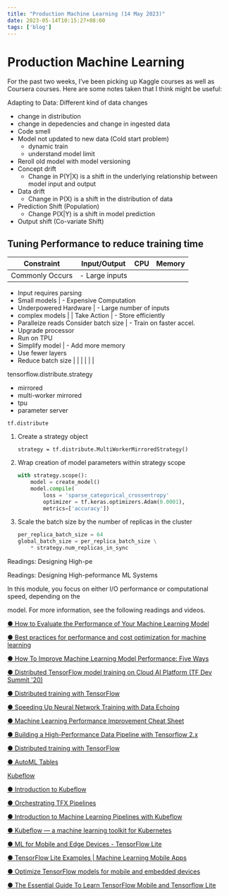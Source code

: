 ```yaml
---
title: "Production Machine Learning (14 May 2023)"
date: 2023-05-14T10:15:27+08:00
tags: ['blog']
---
```


# Production Machine Learning

For the past two weeks, I’ve been picking up Kaggle courses as well as Coursera courses. Here are some notes taken that I think might be useful:

Adapting to Data:
Different kind of data changes

- change in distribution
- change in depedencies and change in ingested data
- Code smell
- Model not updated to new data (Cold start problem)
    - dynamic train
    - understand model limit
- Reroll old model with model versioning
- Concept drift
    - Change in P(Y|X) is a shift in the underlying relationship between model input and output
- Data drift
    - Change in P(X) is a shift in the distribution of data
- Prediction Shift (Population)
    - Change P(X|Y) is a shift in model prediction
- Output shift (Co-variate Shift)

## Tuning Performance to reduce training time

| Constraint | Input/Output | CPU | Memory |
| --- | --- | --- | --- |
| Commonly Occurs | - Large inputs
- Input requires parsing
- Small models | - Expensive Computation
- Underpowered Hardware | - Large number of inputs
- complex models |
| Take Action | - Store efficiently
- Paralleize reads
Consider batch size | - Train on faster accel.
- Upgrade processor
- Run on TPU
- Simplify model | - Add more memory
- Use fewer layers
- Reduce batch size |
|  |  |  |  |

tensorflow.distribute.strategy

- mirrored
- multi-worker mirrored
- tpu
- parameter server

`tf.distribute`

1. Create a strategy object
    
    `strategy = tf.distribute.MultiWorkerMirroredStrategy()` 
    
2. Wrap creation of model parameters within strategy scope
    
    ```python
    with strategy.scope():
    	model = create_model()
    	model.compile(
    		loss = 'sparse_categorical_crossentropy'
    		optimizer = tf.keras.optimizers.Adam(0.0001),
    		metrics=['accuracy'])
    ```
    
3. Scale the batch size by the number of replicas in the cluster
    
    ```python
    per_replica_batch_size = 64
    global_batch_size = per_replica_batch_size \
    	* strategy.num_replicas_in_sync
    ```
    

Readings: Designing High-pe

Readings: Designing High-peformance ML Systems

In this module, you focus on either I/O performance or computational speed, depending on the

model. For more information, see the following readings and videos.

[● How to Evaluate the Performance of Your Machine Learning Model](https://www.kdnuggets.com/2020/09/performance-machine-learning-model.html)

[● Best practices for performance and cost optimization for machine learning](https://cloud.google.com/solutions/machine-learning/best-practices-for-ml-performance-cost)

[● How To Improve Machine Learning Model Performance: Five Ways](https://www.anolytics.ai/blog/how-to-improve-machine-learning-model-performance/)

[● Distributed TensorFlow model training on Cloud AI Platform (TF Dev Summit '20)](https://youtu.be/I29_VZ82KW4)

[● Distributed training with TensorFlow](https://www.tensorflow.org/guide/distributed_training)

[● Speeding Up Neural Network Training with Data Echoing](http://ai.googleblog.com/2020/05/speeding-up-neural-network-training.html)

[● Machine Learning Performance Improvement Cheat Sheet](https://machinelearningmastery.com/machine-learning-performance-improvement-cheat-sheet/)

[● Building a High-Performance Data Pipeline with Tensorflow 2.x](https://www.notion.so/Production-Machine-Learning-5c7159c026fa4a31ae3723edcabbbd59?pvs=21)

[● Distributed training with TensorFlow](https://www.tensorflow.org/guide/distributed_training)

[● AutoML Tables](https://cloud.google.com/automl-tables)

[Kubeflow](https://www.kubeflow.org/)

[● Introduction to Kubeflow](https://youtu.be/cTZArDgbIWw)

[● Orchestrating TFX Pipelines](https://www.tensorflow.org/tfx/guide/kubeflow#kubeflow_pipelines)

[● Introduction to Machine Learning Pipelines with Kubeflow](https://rancher.com/blog/2020/introduction-to-machine-learning-pipeline)

[● Kubeflow — a machine learning toolkit for Kubernetes](https://medium.com/@michal.brys/kubeflow-a-machine-learning-toolkit-for-kubernetes-d8686f6c91b6)

[● ML for Mobile and Edge Devices - TensorFlow Lite](https://www.tensorflow.org/lite)

[● TensorFlow Lite Examples | Machine Learning Mobile Apps](https://www.tensorflow.org/lite/examples)

[● Optimize TensorFlow models for mobile and embedded devices](https://developer.arm.com/solutions/machine-learning-on-arm/developer-material/how-to-guides/optimizing-neural-networks-for-mobile-and-embedded-devices-with-tensorflow)

[● The Essential Guide To Learn TensorFlow Mobile and Tensorflow Lite](https://towardsdatascience.com/the-essential-guide-to-learn-tensorflow-mobile-and-tensorflow-lite-a70591687800)